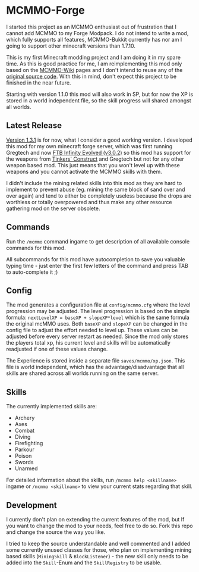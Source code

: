 # MCMMO-Forge
I started this project as an MCMMO enthusiast out of frustration that I cannot add MCMMO to my Forge Modpack.
I do not intend to write a mod, which fully supports all features, MCMMO-Bukkit currently has nor am I going to support other minecraft versions than 1.7.10. 

This is my first Minecraft modding project and I am doing it in my spare time. As this is good practice for me, I am reimplementing
this mod only based on the [MCMMO-Wiki](http://mcmmo.wikia.com/wiki/McMMO_Wiki) pages and I don't intend to reuse any of the 
[original source code](https://github.com/mcMMO-Dev/mcMMO). With this in mind, don't expect this project to be finished in the near future.

Starting with version 1.1.0 this mod will also work in SP, but for now the XP is stored in a world independent file, so the skill progress will shared amongst all worlds.

## Latest Release
[Version 1.3.1](https://github.com/lSoleyl/mcmmo/releases/tag/v1.3.1) is for now, what I consider a good working version. I developed this mod for my own minecraft forge server, which was first running Gregtech and now [FTB Infinity Evolved (v3.0.2)](https://www.curseforge.com/minecraft/modpacks/ftb-infinity-evolved) so this mod has support for the weapons from [Tinkers' Construct](https://www.curseforge.com/minecraft/mc-mods/tinkers-construct) and Gregtech but not for any other weapon based mod. This just means that you won't level up with these weapons and you cannot activate the MCMMO skills with them.

I didn't include the mining related skills into this mod as they are hard to implement to prevent abuse (eg. mining the same block of sand over and over again) and tend to either be completely useless because the drops are worthless or totally overpowered and thus make any other resource gathering mod on the server obsolete.

## Commands
Run the `/mcmmo` command ingame to get description of all available console commands for this mod.

All subcommands for this mod have autocompletion to save you valuable typing time - just enter the first few letters of the command and press TAB to auto-complete it ;)

## Config
The mod generates a configuration file at `config/mcmmo.cfg` where the level progression may be adjusted. The level progression is based on the simple formula: `nextLevelXP = baseXP + slopeXP*level` which is the same formula the original mcMMO uses. Both `baseXP` and `slopeXP` can be changed in the config file to adjust the effort needed to level up. These values can be adjusted before every server restart as needed. Since the mod only stores the players total xp, his current level and skills will be automatically readjusted if one of these values change.

The Experience is stored inside a separate file `saves/mcmmo/xp.json`. This file is world independent, which has the advantage/disadvantage that all skills are shared across all worlds running on the same server.

## Skills

The currently implemented skills are:

 * Archery
 * Axes
 * Combat
 * Diving
 * Firefighting
 * Parkour
 * Poison
 * Swords
 * Unarmed

For detailed information about the skills, run `/mcmmo help <skillname>` ingame or `/mcmmo <skillname>` to view your current stats regarding that skill.

## Development
I currently don't plan on extending the current features of the mod, but If you want to change the mod to your needs, feel free to do so. Fork this repo and change the source the way you like. 

I tried to keep the source understandable and well commented and I added some currently unused classes for those, who plan on implementing mining based skills (`MiningSkill` & `BlockListener`) - the new skill only needs to be added into the `Skill`-Enum and the `SkillRegistry` to be usable.
